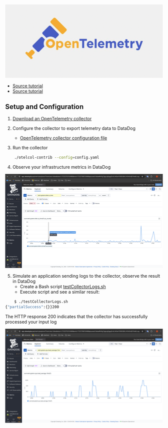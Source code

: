 <p align="left">
 <img width="600px" src="optel_logo.png" alt="qr"/>
</p>

- [Source tutorial](https://betterprogramming.pub/distributed-tracing-with-opentelemetry-and-datadog-712f8f4d520b "GitHub_Datadog")
- [Source tutorial](https://medium.com/@gerardyin/setting-up-an-opentelemetry-collector-that-exports-to-datadog-cb5d5dceadb7 "DevOpsScholl")

## Setup and Configuration
1. [Download an OpenTelemetry collector](https://betterprogramming.pub/distributed-tracing-with-opentelemetry-and-datadog-712f8f4d520b )

2. Configure the collector to export telemetry data to DataDog
   * [OpenTelemetry collector configuration file](config.yml)

3. Run the collector
```sh
    ./otelcol-contrib --config=config.yaml
```

4. Observe your infrastructure metrics in DataDog

<p align="left">
 <img width="700px" src="otel+datadog.png" alt="qr"/>
</p>

5. Simulate an application sending logs to the collector, observe the result in DataDog
   * Create a Bash script [testCollectorLogs.sh](testCollectorLogs.sh) 
   * Execute script and  see a similar result:

```sh
    $ ./testCollectorLogs.sh
{"partialSuccess":{}}200
```
The HTTP response 200 indicates that the collector has successfully processed your input log

<p align="left">
 <img width="700px" src="otel+datadog2.png" alt="qr"/>
</p>


